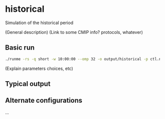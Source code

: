 # historical

Simulation of the historical period 

(General description)
(Link to some CMIP info? protocols, whatever)

## Basic run

```bash
./runme -rs -q short -w 10:00:00 --omp 32 -o output/historical -p ctl.nyears=215 ctl.year_ini=-200 ctl.iorbit=1 ctl.ico2=1 ctl.ich4=1 ctl.in2o=1 ctl.icfc=1 ctl.io3=2 ctl.iso4=1 ctl.iluc=2 ctl.isol=1 ctl.ivolc=1 ocn.l_cfc=T
```

(Explain parameters choices, etc)

## Typical output

## Alternate configurations

...
